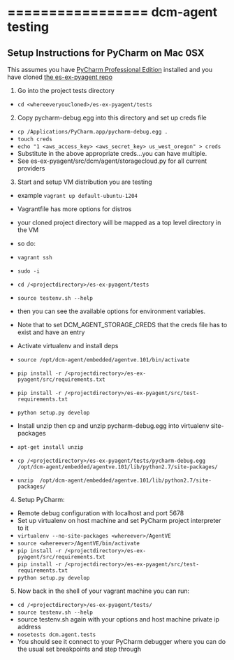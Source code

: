 =================
dcm-agent testing
=================

## Setup Instructions for PyCharm on Mac 0SX

This assumes you have [PyCharm Professional Edition](http://www.jetbrains.com/pycharm/buy/) installed
and you have cloned [the es-ex-pyagent repo](https://www.github.com/enStratus/es-ex-pyagent)

1. Go into the project tests directory
  * ``` cd <whereeveryoucloned>/es-ex-pyagent/tests ```

2. Copy pycharm-debug.egg into this directory and set up creds file
  * ``` cp /Applications/PyCharm.app/pycharm-debug.egg .  ```
  * ``` touch creds ```
  * ``` echo "1 <aws_access_key> <aws_secret_key> us_west_oregon" > creds ```
  * Substitute in the above appropriate creds...you can have multiple.
  * See es-ex-pyagent/src/dcm/agent/storagecloud.py for all current providers

3. Start and setup VM distribution you are testing
  * example ``` vagrant up default-ubuntu-1204 ``` 
  * Vagrantfile has more options for distros
  * your cloned project directory will be mapped as a top level directory in the VM
  * so do:
  *  ``` vagrant ssh ```
  *  ``` sudo -i ```
  *  ``` cd /<projectdirectory>/es-ex-pyagent/tests ```
  *  ``` source testenv.sh --help ``` 
     
  *   then you can see the available options for environment variables.

  * Note that to set DCM_AGENT_STORAGE_CREDS that the creds file has to exist 
    and have an entry

  * Activate virtualenv and install deps
  *  ``` source /opt/dcm-agent/embedded/agentve.101/bin/activate ```
  *  ``` pip install -r /<projectdirectory>/es-ex-pyagent/src/requirements.txt ```
  *  ``` pip install -r /<projectdirectory>/es-ex-pyagent/src/test-requirements.txt ```
  *  ``` python setup.py develop  ```

  * Install unzip then cp and unzip pycharm-debug.egg into virtualenv site-packages
  *  ``` apt-get install unzip ```
  *  ``` cp /<projectdirectory>/es-ex-pyagent/tests/pycharm-debug.egg /opt/dcm-agent/embedded/agentve.101/lib/python2.7/site-packages/ ```
  *  ``` unzip  /opt/dcm-agent/embedded/agentve.101/lib/python2.7/site-packages/ ```

4. Setup PyCharm:
  * Remote debug configuration with localhost and port 5678
  * Set up virtualenv on host machine and set PyCharm project interpreter to it
  * ``` virtualenv --no-site-packages <whereever>/AgentVE ```
  * ``` source <whereever>/AgentVE/bin/activate ```
  *  ``` pip install -r /<projectdirectory>/es-ex-pyagent/src/requirements.txt ```
  *  ``` pip install -r /<projectdirectory>/es-ex-pyagent/src/test-requirements.txt ```
  *  ``` python setup.py develop  ```

5. Now back in the shell of your vagrant machine you can run:
  * ``` cd /<projectdirectory>/es-ex-pyagent/tests/ ```
  * ``` source testenv.sh --help ```
  * source testenv.sh again with your options and host machine private ip address
  * ``` nosetests dcm.agent.tests ```
  * You should see it connect to your PyCharm debugger where you can do the usual set breakpoints and step through
  
